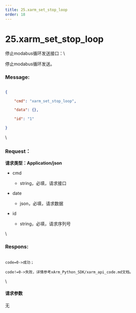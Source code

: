```yaml
---
title: 25.xarm_set_stop_loop
order: 18
---
```

# 25.xarm\_set\_stop\_loop



 



停止modabus循环发送接口：\

停止modabus循环发送。



### Message:  



```json

{

    "cmd": "xarm_set_stop_loop",

    "data": {},

    "id": "1"

}

```



\





### Request：    



**请求类型：Application/json**



* cmd

  * string，必填，请求接口

* date

  * json，必填，请求数据

* id

  * string，必填，请求序列号



\





### Respons:     



```

code=0->成功；

code!=0->失败，详情参考xArm_Python_SDK/xarm_api_code.md文档。

```



\





#### 请求参数



无
